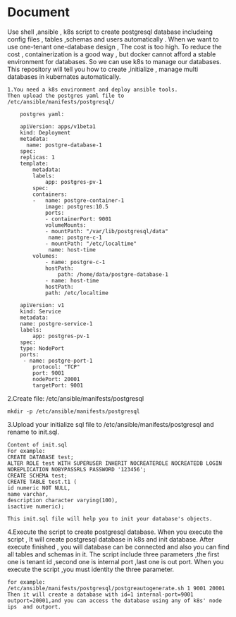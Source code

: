 Document
====
Use shell ,ansible , k8s script to create postgresql database includeing config files , tables ,schemas and 
users automatically .
When we want to use one-tenant one-database design , The cost is too high. To reduce the cost , containerization 
is a good way , but docker cannot afford a stable environment for databases.
So we can use k8s to manage our databases.
This repository will tell you how to create ,initialize , manage multi databases in kubernates automatically.
	
	1.You need a k8s environment and deploy ansible tools. 
    Then upload the postgres yaml file to /etc/ansible/manifests/postgresql/
		
		postgres yaml:
			
		apiVersion: apps/v1beta1
		kind: Deployment
		metadata:
		  name: postgre-database-1
		spec:
  		replicas: 1
  		template:
    		metadata:
      		labels:
        		app: postgres-pv-1
    		spec:
      		containers:
      		-	name: postgre-container-1
        		image: postgres:10.5
        		ports:
        		- containerPort: 9001
        		volumeMounts:
        		- mountPath: "/var/lib/postgresql/data"
         		 name: postgre-c-1
        		- mountPath: "/etc/localtime"
         		 name: host-time
      		volumes:
        		- name: postgre-c-1
          		hostPath: 
            		path: /home/data/postgre-database-1
        		- name: host-time
          		hostPath:	
	    		path: /etc/localtime

		apiVersion: v1
		kind: Service
		metadata:
  		name: postgre-service-1
  		labels:
    		app: postgres-pv-1
		spec:
  		type: NodePort
  		ports:
 		 - name: postgre-port-1
    		protocol: "TCP"
    		port: 9001
    		nodePort: 20001
    		targetPort: 9001

2.Create file: /etc/ansible/manifests/postgresql

  	mkdir -p /etc/ansible/manifests/postgresql
3.Upload your initialize sql file to /etc/ansible/manifests/postgresql and rename to init.sql.

	Content of init.sql
	For example:
 	CREATE DATABASE test;
 	ALTER ROLE test WITH SUPERUSER INHERIT NOCREATEROLE NOCREATEDB LOGIN NOREPLICATION NOBYPASSRLS PASSWORD '123456';
 	CREATE SCHEMA test;
 	CREATE TABLE test.t1 (
    id numeric NOT NULL,
    name varchar,
    description character varying(100),
    isactive numeric);
				
	This init.sql file will help you to init your database's objects.
4.Execute the script to create postgresql database.
 When you execute the script , It will create postgresql database in k8s and init database.
 After execute finished , you will database can be connected and also you can find all tables and schemas in it.
The script include three parameters ,the first one is tenant id ,second one is internal port ,last one is out port.
When you execute the script ,you must identity the three parameter.

	for example:
	/etc/ansible/manifests/postgresql/postgreautogenerate.sh 1 9001 20001
	Then it will create a database with id=1 internal-port=9001 outport=20001,and you can access the database using any of k8s' node ips  and outport.
